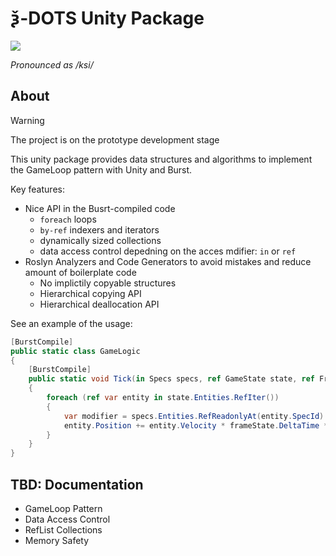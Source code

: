 # ѯ-DOTS Unity Package

![](Documentation~/logo.png)

_Pronounced as /ksi/_

## About

> [!WARNING]
> The project is on the prototype development stage

This unity package provides data structures and algorithms to implement the GameLoop pattern with Unity and Burst.

Key features:

- Nice API in the Busrt-compiled code
  - `foreach` loops
  - `by-ref` indexers and iterators
  - dynamically sized collections
  - data access control depedning on the acces mdifier: `in` or `ref`
- Roslyn Analyzers and Code Generators to avoid mistakes and reduce amount of boilerplate code
  - No implictily copyable structures 
  - Hierarchical copying API
  - Hierarchical deallocation API

See an example of the usage:
```csharp
[BurstCompile]
public static class GameLogic
{
    [BurstCompile]
    public static void Tick(in Specs specs, ref GameState state, ref FrameState frameState)
    {
        foreach (ref var entity in state.Entities.RefIter())
        {
            var modifier = specs.Entities.RefReadonlyAt(entity.SpecId).Modifier;
            entity.Position += entity.Velocity * frameState.DeltaTime * modifier;
        }
    }
}
```

## TBD: Documentation

- GameLoop Pattern
- Data Access Control
- RefList Collections
- Memory Safety